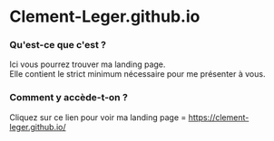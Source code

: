 # Clement-Leger.github.io

### Qu'est-ce que c'est ?

Ici vous pourrez trouver ma landing page.  
Elle contient le strict minimum nécessaire pour me présenter à vous.  

### Comment y accède-t-on ?

Cliquez sur ce lien pour voir ma landing page = https://clement-leger.github.io/
